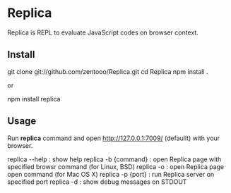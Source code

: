 Replica
=======

Replica is REPL to evaluate JavaScript codes on browser context.


Install
-------

git clone git://github.com/zentooo/Replica.git
cd Replica
npm install .

or

npm install replica


Usage
-------

Run **replica** command and open http://127.0.0.1:7009/ (defaullt) with your browser.

replica --help       : show help
replica -b {command} : open Replica page with specified browsr command (for Linux, BSD)
replica -o           : open Replica page open command (for Mac OS X)
replica -p {port}    : run Replica server on specified port
replica -d           : show debug messages on STDOUT
